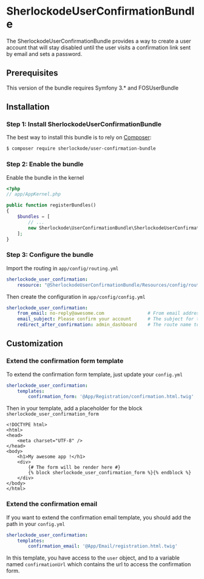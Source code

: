 SherlockodeUserConfirmationBundle
=================================

The SherlockodeUserConfirmationBundle provides a way to create a user account that will stay disabled until the
user visits a confirmation link sent by email and sets a password.

## Prerequisites

This version of the bundle requires Symfony 3.* and FOSUserBundle

## Installation

### Step 1: Install SherlockodeUserConfirmationBundle

The best way to install this bundle is to rely on [Composer](https://getcomposer.org/):

``` bash
$ composer require sherlockode/user-confirmation-bundle
```

### Step 2: Enable the bundle

Enable the bundle in the kernel

``` php
<?php
// app/AppKernel.php

public function registerBundles()
{
    $bundles = [
        // ...
        new Sherlockode\UserConfirmationBundle\SherlockodeUserConfirmationBundle(),
    ];
}
```

### Step 3: Configure the bundle

Import the routing in `app/config/routing.yml`

``` yaml
sherlockode_user_confirmation:
    resource: "@SherlockodeUserConfirmationBundle/Resources/config/routing.yml"
```

Then create the configuration in `app/config/config.yml`

``` yaml
sherlockode_user_confirmation:
    from_email: no-reply@awesome.com                # From email address
    email_subject: Please confirm your account      # The subject for the confirmation email (optional)
    redirect_after_confirmation: admin_dashboard    # The route name to redirect the user after confirmation
```

## Customization

### Extend the confirmation form template

To extend the confirmation form template, just update your `config.yml`

``` yaml
sherlockode_user_confirmation:
    templates:
        confirmation_form: '@App/Registration/confirmation.html.twig'
```

Then in your template, add a placeholder for the block `sherlockode_user_confirmation_form`

``` twig
<!DOCTYPE html>
<html>
<head>
    <meta charset="UTF-8" />
</head>
<body>
    <h1>My awesome app !</h1>
    <div>
        {# The form will be render here #}
        {% block sherlockode_user_confirmation_form %}{% endblock %}
    </div>
</body>
</html>
```

### Extend the confirmation email

If you want to extend the confirmation email template, you should add the path in your `config.yml`

``` yaml
sherlockode_user_confirmation:
    templates:
        confirmation_email: '@App/Email/registration.html.twig'
```

In this template, you have access to the `user` object, and to a variable named `confirmationUrl` which contains the url to access the confirmation form.
